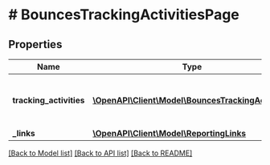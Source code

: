 # # BouncesTrackingActivitiesPage

## Properties

Name | Type | Description | Notes
------------ | ------------- | ------------- | -------------
**tracking_activities** | [**\OpenAPI\Client\Model\BouncesTrackingActivity[]**](BouncesTrackingActivity.md) | The list of email bounce tracking activities associated with a given &#x60;campaign_activity_id&#39;. |
**_links** | [**\OpenAPI\Client\Model\ReportingLinks**](ReportingLinks.md) |  |

[[Back to Model list]](../../README.md#models) [[Back to API list]](../../README.md#endpoints) [[Back to README]](../../README.md)
